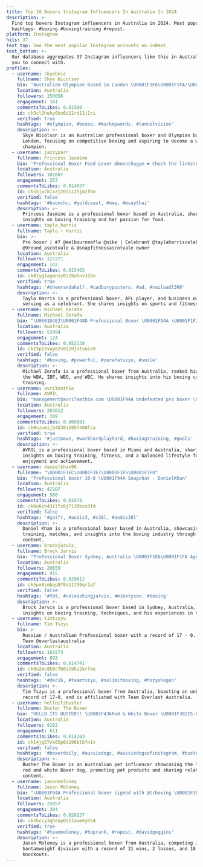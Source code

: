 ```yaml
---
title: Top 10 Boxers Instagram Influencers In Australia In 2024
description: >-
  Find top boxers Instagram influencers in Australia in 2024. Most popular
  hashtags: #boxing #boxingtraining #repost.
platform: Instagram
hits: 37
text_top: See the most popular Instagram accounts on inBeat.
text_bottom: >-
  Our database aggregates 37 Instagram influencers like this in Australia for
  you to connect with.
profiles:
  - username: skyebnic
    fullname: Skye Nicolson
    bio: "Australian Olympian based in London \U0001F1E6\U0001F1FA/\U0001F1EC\U0001F1E7 \U0001F94A professional boxer \U0001F451 future world champion \U0001F94A \U0001F30E"
    location: Australia
    followers: 150056
    engagement: 341
    commentsToLikes: 0.01508
    id: ck5cl3hehy6bo0i11rd11j1ri
    verified: true
    hashtags: '#olympian, #boxeo, #markmywords, #tunnelvision'
    description: >-
      Skye Nicolson is an Australian professional boxer and Olympian based in
      London, focusing on competitive boxing and aspiring to become a world
      champion.
  - username: jazzyparr_
    fullname: Princess Jasmine
    bio: "Professional Boxer Food Lover @boonchugym ❤️ Check the links\U0001F447\U0001F3FD"
    location: Australia
    followers: 101607
    engagement: 257
    commentsToLikes: 0.014037
    id: ck55jxckixzjz0i1125jmzf6n
    verified: false
    hashtags: '#boonchu, #goldcoast, #mma, #muaythai'
    description: >-
      Princess Jasmine is a professional boxer based in Australia, sharing
      insights on boxing training and her passion for food.
  - username: tayla_harris
    fullname: Tayla ⚡️ Harris
    bio: >-
      Pro boxer | #7 @melbourneaflw @nike | Celebrant @taylaharriscelebrant |
      @9round_ascotvale & @snapfitnessascotvale owner
    location: Australia
    followers: 127271
    engagement: 142
    commentsToLikes: 0.015465
    id: ck0tyg1agmnsy0i19atnv31bn
    verified: true
    hashtags: '#cheerandahalf, #cadburyposters, #ad, #vailoadl500'
    description: >-
      Tayla Harris is a professional boxer, AFL player, and business owner, also
      serving as a celebrant. She shares insights on sports and fitness.
  - username: michael_zerafa
    fullname: Michael Zerafa
    bio: "\U0001D4E2\U0001F48D Professional Boxer \U0001F94A \U0001F1F2\U0001F1F9 \U0001F1E6\U0001F1FA #1 \U0001F30E #1 WBA \U0001F30E #2 IBF \U0001F30E #6 WBO \U0001F30E #14 WBC"
    location: Australia
    followers: 53994
    engagement: 124
    commentsToLikes: 0.052138
    id: ck15pi5vwy02v0i19jatvuzx9
    verified: false
    hashtags: '#boxing, #powerful, #zerafatszyu, #smile'
    description: >-
      Michael Zerafa is a professional boxer from Australia, ranked highly among
      the WBA, IBF, WBO, and WBC. He shares insights into his boxing career and
      training.
  - username: avrilmathie
    fullname: AVRIL
    bio: "management@avrilmathie.com \U0001F94A Undefeated pro boxer \U0001F483\U0001F3FD If you’re not having fun you’re doing it wrong \U0001F1E6\U0001F1FA Aussie, but \U0001F4CDMiami / Ελλάδα"
    location: Australia
    followers: 283612
    engagement: 309
    commentsToLikes: 0.009081
    id: ck0vzvmijb4530i1957480lsa
    verified: true
    hashtags: '#justmove, #workhardplayhard, #boxingtraining, #goals'
    description: >-
      AVRIL is a professional boxer based in Miami and Australia, sharing
      insights on boxing training, fitness, and a balanced lifestyle focused on
      enjoyment and achievement.
  - username: danielkhan96
    fullname: "\U0001F1EC\U0001F1E7\U0001F1F5\U0001F1F0"
    bio: "Professional boxer 10-0 \U0001F94A Snapchat - DanielKhan"
    location: Australia
    followers: 42207
    engagement: 560
    commentsToLikes: 0.01678
    id: ck6u6zh43ilfx0j7130bos3fd
    verified: false
    hashtags: '#golfr, #audis3, #s38l, #audis38l'
    description: >-
      Daniel Khan is a professional boxer based in Australia, showcasing his
      training, matches, and insights into the boxing industry through engaging
      content.
  - username: brockjarvis_
    fullname: Brock Jarvis
    bio: "Professional Boxer Sydney, Australia \U0001F1E6\U0001F1FA Agency, @richdigital.au"
    location: Australia
    followers: 20659
    engagement: 915
    commentsToLikes: 0.029612
    id: ck5px8zmbqo8f0i11t59qr1qf
    verified: false
    hashtags: '#tbt, #unleashingjarvis, #miketyson, #boxing'
    description: >-
      Brock Jarvis is a professional boxer based in Sydney, Australia, sharing
      insights on boxing training, techniques, and his experiences in the sport.
  - username: timtszyu
    fullname: Tim Tszyu
    bio: >-
      Russian / Australian Professional boxer with a record of 17 - 0. Тим Цзю
      Team @everlastaustralia
    location: Australia
    followers: 101573
    engagement: 893
    commentsToLikes: 0.014741
    id: ck0u2mc8k0c7b0i19hz2krfxe
    verified: false
    hashtags: '#dec16, #teamtszyu, #nolimitboxing, #tszyuhogan'
    description: >-
      Tim Tszyu is a professional boxer from Australia, boasting an unbeaten
      record of 17-0, and is affiliated with Team Everlast Australia.
  - username: helloitsbuster
    fullname: Buster The Boxer
    bio: "HELLO ITS BUSTER!! \U0001F436Red & White Boxer \U0001F38215.09.18 \U0001F1E6\U0001F1FANewcastle, NSW \U0001F4B0Use ‘Team25’ for 25% off your purchase at @geopetricpets"
    location: Australia
    followers: 9162
    engagement: 611
    commentsToLikes: 0.014203
    id: ck14jg57vk65p0i196blbfn1v
    verified: false
    hashtags: '#boxerdaily, #aussiedogs, #aussiedogsofinstagram, #busterlove'
    description: >-
      Buster The Boxer is an Australian pet influencer showcasing the life of a
      red and white Boxer dog, promoting pet products and sharing relatable dog
      content.
  - username: jasonmoloney
    fullname: Jason Moloney
    bio: "\U0001F94A Professional boxer signed with @trboxing \U0001F3C6 Record: 21-2 (18KO) \U0001F4E9 Sponsorship enquires please contact: paul.fitzgerald@barkingdog.com.au"
    location: Australia
    followers: 25857
    engagement: 304
    commentsToLikes: 0.026237
    id: ck5hccy3qheop0i11axm6yh54
    verified: true
    hashtags: '#teammoloney, #toprank, #repost, #davidgoggins'
    description: >-
      Jason Moloney is a professional boxer from Australia, competing in the
      bantamweight division with a record of 21 wins, 2 losses, and 18
      knockouts.
---
```


